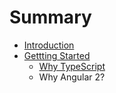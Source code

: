 # Summary

* [Introduction](README.md)
* [Gettting Started](docs/getting-started.md)
   * [Why TypeScript](docs/getting-started.md)
   * Why Angular 2?


